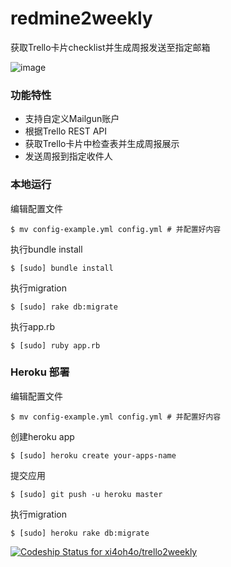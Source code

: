 redmine2weekly
==============

获取Trello卡片checklist并生成周报发送至指定邮箱

![image](http://ww2.sinaimg.cn/large/6209f836gw1ellihnwa0jj20pw0uo462.jpg)

### 功能特性

- 支持自定义Mailgun账户
- 根据Trello REST API
- 获取Trello卡片中检查表并生成周报展示
- 发送周报到指定收件人

### 本地运行

编辑配置文件
````
$ mv config-example.yml config.yml # 并配置好内容
````
执行bundle install
````
$ [sudo] bundle install
````
执行migration
````
$ [sudo] rake db:migrate
````
执行app.rb
````
$ [sudo] ruby app.rb
````

### Heroku 部署

编辑配置文件
````
$ mv config-example.yml config.yml # 并配置好内容
````
创建heroku app
````
$ [sudo] heroku create your-apps-name
````
提交应用
````
$ [sudo] git push -u heroku master
````
执行migration
````
$ [sudo] heroku rake db:migrate
````

[ ![Codeship Status for xi4oh4o/trello2weekly](https://codeship.com/projects/8eb020e0-c515-0131-98c2-5a1ddad26e1f/status)](https://codeship.com/projects/21996)
